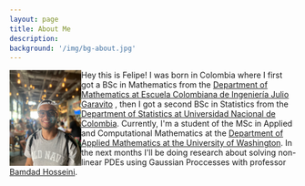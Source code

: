 ```yaml
---
layout: page
title: About Me
description: 
background: '/img/bg-about.jpg'
---
```


<img style="float: left;" src="/img/about/meabout.jpg" width="25%" height="25%"/>

Hey this is Felipe! I was born in Colombia where I first got a BSc in Mathematics from the [Department of Mathematics at Escuela Colombiana de Ingeniería Julio Garavito](https://www.escuelaing.edu.co/es/programas/matematicas/) , then I got a second BSc in Statistics from the [Department of Statistics at Universidad Nacional de Colombia](http://ciencias.bogota.unal.edu.co/departamentos/departamento-de-estadistica/el-departamento/). Currently, I'm a student of the MSc in Applied and Computational Mathematics at the [Department of Applied Mathematics at the University of Washington](https://amath.washington.edu/). In the next months I'll be doing research about solving non-linear PDEs using Gaussian Proccesses with professor [Bamdad Hosseini](https://bamdadhosseini.org/).

